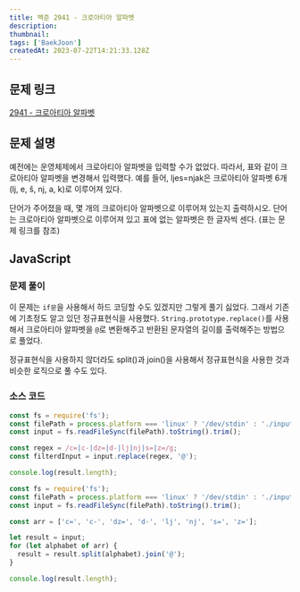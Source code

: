 ```yaml
---
title: 백준 2941 - 크로아티아 알파벳
description:
thumbnail:
tags: ['BaekJoon']
createdAt: 2023-07-22T14:21:33.128Z
---
```


## 문제 링크

[2941 - 크로아티아 알파벳](https://www.acmicpc.net/problem/2941)

## 문제 설명

예전에는 운영체제에서 크로아티아 알파벳을 입력할 수가 없었다. 따라서, 표와 같이 크로아티아 알파벳을 변경해서 입력했다. 예를 들어, ljes=njak은 크로아티아 알파벳 6개(lj, e, š, nj, a, k)로 이루어져 있다.

단어가 주어졌을 때, 몇 개의 크로아티아 알파벳으로 이루어져 있는지 출력하시오. 단어는 크로아티아 알파벳으로 이루어져 있고 표에 없는 알파벳은 한 글자씩 센다. (표는 문제 링크를 참조)

## JavaScript

### 문제 풀이

이 문제는 `if문`을 사용해서 하드 코딩할 수도 있겠지만 그렇게 풀기 싫었다. 그래서 기존에 기초정도 알고 있던 정규표현식을 사용했다. `String.prototype.replace()`를 사용해서 크로아티아 알파벳을 `@`로 변환해주고 반환된 문자열의 길이를 출력해주는 방법으로 풀었다.

정규표현식을 사용하지 않더라도 split()과 join()을 사용해서 정규표현식을 사용한 것과 비슷한 로직으로 풀 수도 있다.

### 소스 코드

```js title="JavaScript - 정규표현식 활용"
const fs = require('fs');
const filePath = process.platform === 'linux' ? '/dev/stdin' : './input.txt';
const input = fs.readFileSync(filePath).toString().trim();

const regex = /c=|c-|dz=|d-|lj|nj|s=|z=/g;
const filterdInput = input.replace(regex, '@');

console.log(result.length);
```

```js title="JavaScript - split과 join 함수 활용"
const fs = require('fs');
const filePath = process.platform === 'linux' ? '/dev/stdin' : './input.txt';
const input = fs.readFileSync(filePath).toString().trim();

const arr = ['c=', 'c-', 'dz=', 'd-', 'lj', 'nj', 's=', 'z='];

let result = input;
for (let alphabet of arr) {
  result = result.split(alphabet).join('@');
}

console.log(result.length);
```
